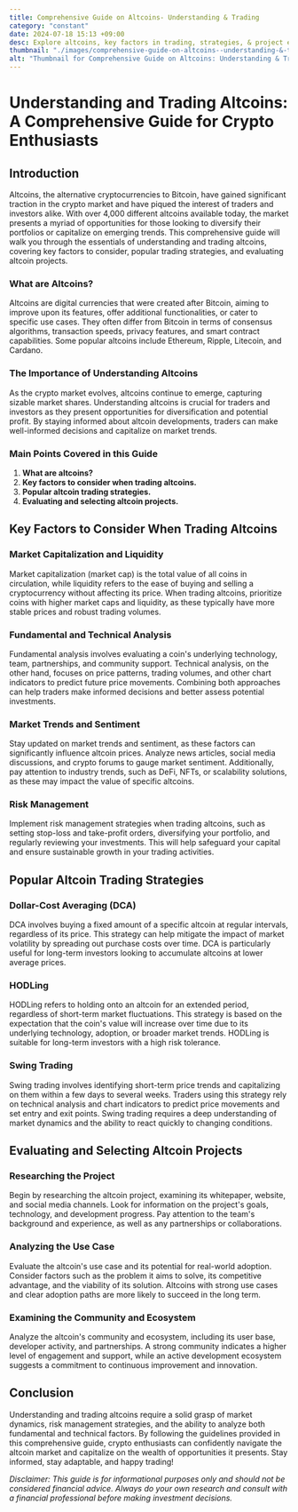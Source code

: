 ```yaml
---
title: Comprehensive Guide on Altcoins- Understanding & Trading
category: "constant"
date: 2024-07-18 15:13 +09:00
desc: Explore altcoins, key factors in trading, strategies, & project evaluation. Dive into the world of cryptocurrency.
thumbnail: "./images/comprehensive-guide-on-altcoins--understanding-&-trading.png"
alt: "Thumbnail for Comprehensive Guide on Altcoins: Understanding & Trading"
---
```


# Understanding and Trading Altcoins: A Comprehensive Guide for Crypto Enthusiasts

## Introduction

Altcoins, the alternative cryptocurrencies to Bitcoin, have gained significant traction in the crypto market and have piqued the interest of traders and investors alike. With over 4,000 different altcoins available today, the market presents a myriad of opportunities for those looking to diversify their portfolios or capitalize on emerging trends. This comprehensive guide will walk you through the essentials of understanding and trading altcoins, covering key factors to consider, popular trading strategies, and evaluating altcoin projects.

### What are Altcoins?

Altcoins are digital currencies that were created after Bitcoin, aiming to improve upon its features, offer additional functionalities, or cater to specific use cases. They often differ from Bitcoin in terms of consensus algorithms, transaction speeds, privacy features, and smart contract capabilities. Some popular altcoins include Ethereum, Ripple, Litecoin, and Cardano.

### The Importance of Understanding Altcoins

As the crypto market evolves, altcoins continue to emerge, capturing sizable market shares. Understanding altcoins is crucial for traders and investors as they present opportunities for diversification and potential profit. By staying informed about altcoin developments, traders can make well-informed decisions and capitalize on market trends.

### Main Points Covered in this Guide

1. **What are altcoins?**
2. **Key factors to consider when trading altcoins.**
3. **Popular altcoin trading strategies.**
4. **Evaluating and selecting altcoin projects.**

## Key Factors to Consider When Trading Altcoins

### Market Capitalization and Liquidity

Market capitalization (market cap) is the total value of all coins in circulation, while liquidity refers to the ease of buying and selling a cryptocurrency without affecting its price. When trading altcoins, prioritize coins with higher market caps and liquidity, as these typically have more stable prices and robust trading volumes.

### Fundamental and Technical Analysis

Fundamental analysis involves evaluating a coin's underlying technology, team, partnerships, and community support. Technical analysis, on the other hand, focuses on price patterns, trading volumes, and other chart indicators to predict future price movements. Combining both approaches can help traders make informed decisions and better assess potential investments.

### Market Trends and Sentiment

Stay updated on market trends and sentiment, as these factors can significantly influence altcoin prices. Analyze news articles, social media discussions, and crypto forums to gauge market sentiment. Additionally, pay attention to industry trends, such as DeFi, NFTs, or scalability solutions, as these may impact the value of specific altcoins.

### Risk Management

Implement risk management strategies when trading altcoins, such as setting stop-loss and take-profit orders, diversifying your portfolio, and regularly reviewing your investments. This will help safeguard your capital and ensure sustainable growth in your trading activities.

## Popular Altcoin Trading Strategies

### Dollar-Cost Averaging (DCA)

DCA involves buying a fixed amount of a specific altcoin at regular intervals, regardless of its price. This strategy can help mitigate the impact of market volatility by spreading out purchase costs over time. DCA is particularly useful for long-term investors looking to accumulate altcoins at lower average prices.

### HODLing

HODLing refers to holding onto an altcoin for an extended period, regardless of short-term market fluctuations. This strategy is based on the expectation that the coin's value will increase over time due to its underlying technology, adoption, or broader market trends. HODLing is suitable for long-term investors with a high risk tolerance.

### Swing Trading

Swing trading involves identifying short-term price trends and capitalizing on them within a few days to several weeks. Traders using this strategy rely on technical analysis and chart indicators to predict price movements and set entry and exit points. Swing trading requires a deep understanding of market dynamics and the ability to react quickly to changing conditions.

## Evaluating and Selecting Altcoin Projects

### Researching the Project

Begin by researching the altcoin project, examining its whitepaper, website, and social media channels. Look for information on the project's goals, technology, and development progress. Pay attention to the team's background and experience, as well as any partnerships or collaborations.

### Analyzing the Use Case

Evaluate the altcoin's use case and its potential for real-world adoption. Consider factors such as the problem it aims to solve, its competitive advantage, and the viability of its solution. Altcoins with strong use cases and clear adoption paths are more likely to succeed in the long term.

### Examining the Community and Ecosystem

Analyze the altcoin's community and ecosystem, including its user base, developer activity, and partnerships. A strong community indicates a higher level of engagement and support, while an active development ecosystem suggests a commitment to continuous improvement and innovation.

## Conclusion

Understanding and trading altcoins require a solid grasp of market dynamics, risk management strategies, and the ability to analyze both fundamental and technical factors. By following the guidelines provided in this comprehensive guide, crypto enthusiasts can confidently navigate the altcoin market and capitalize on the wealth of opportunities it presents. Stay informed, stay adaptable, and happy trading!

*Disclaimer: This guide is for informational purposes only and should not be considered financial advice. Always do your own research and consult with a financial professional before making investment decisions.*